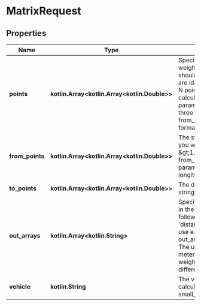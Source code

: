 
# MatrixRequest

## Properties
Name | Type | Description | Notes
------------ | ------------- | ------------- | -------------
**points** | **kotlin.Array&lt;kotlin.Array&lt;kotlin.Double&gt;&gt;** | Specifiy multiple points for which the weight-, route-, time- or distance-matrix should be calculated. In this case the starts are identical to the destinations. If there are N points, then NxN entries will be calculated. The order of the point parameter is important. Specify at least three points. Cannot be used together with from_point or to_point. Is a string with the format longitude,latitude. |  [optional]
**from_points** | **kotlin.Array&lt;kotlin.Array&lt;kotlin.Double&gt;&gt;** | The starting points for the routes. E.g. if you want to calculate the three routes A-&amp;gt;1, A-&amp;gt;2, A-&amp;gt;3 then you have one from_point parameter and three to_point parameters. Is a string with the format longitude,latitude. |  [optional]
**to_points** | **kotlin.Array&lt;kotlin.Array&lt;kotlin.Double&gt;&gt;** | The destination points for the routes. Is a string with the format longitude,latitude. |  [optional]
**out_arrays** | **kotlin.Array&lt;kotlin.String&gt;** | Specifies which arrays should be included in the response. Specify one or more of the following options &#39;weights&#39;, &#39;times&#39;, &#39;distances&#39;. To specify more than one array use e.g. out_array&#x3D;times&amp;amp;out_array&#x3D;distances. The units of the entries of distances are meters, of times are seconds and of weights is arbitrary and it can differ for different vehicles or versions of this API. |  [optional]
**vehicle** | **kotlin.String** | The vehicle for which the route should be calculated. Other vehicles are foot, small_truck etc, see here for the details. |  [optional]



